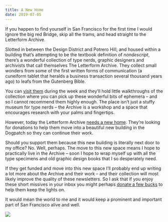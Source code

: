 ```yaml
---
title: A New Home
date: 2019-07-05
---
```


If you happen to find yourself in San Francisco for the first time I would ignore the big red Bridge, skip all the trams, and head straight to the Letterform Archive.

Slotted in between the Design District and Potrero Hill, and housed within a building that’s attempting to be the textbook definition of _nondescript_, there’s a wonderful collection of type nerds, graphic designers and archivists that call themselves The Letterform Archive. They collect small wonders from some of the first written forms of communication (a cuneiform tablet that heralds a business transaction several thousand years ago) to leafs from the Gutenberg Bible.

You can [visit them](https://letterformarchive.org/visit/) during the week and they’ll hold little walkthroughs of the collection where you can pick up these wonderful bits of ephemera – and so I cannot recommend them highly enough. The place isn’t just a stuffy museum for type nerds – the Archive is a workshop and a space that encourages research with your palms and fingertips.

However, today the Letterform Archive [needs a new home](https://letterformarchive.org/news/a-new-home-for-letterform-archive). They’re looking for donations to help them move into a beautiful new building in the Dogpatch so they can continue their work.

Should you support them because this new building is literally next door to my office? No. Well, perhaps. The move to this new space means I hope to practically live in the Archive – soon I hope to wrap myself up with all the type specimens and old graphic design books that I so desperately need.

If they get funded and move into this new space I’ll probably end up writing a lot more about the Archive and their work – and their collection will most likely improve the quality of these newsletters. So I ask that if you enjoy these short missives in your inbox you might perhaps [donate a few bucks](https://letterformarchive.org/news/a-new-home-for-letterform-archive) to help them keep the lights on.

It would mean the world to me and it would keep a prominent and important part of San Francisco alive and well.

![](https://buttondown.s3.us-west-2.amazonaws.com/images/0d4379fe-4269-4941-8932-637fb8afe161.jpg)
